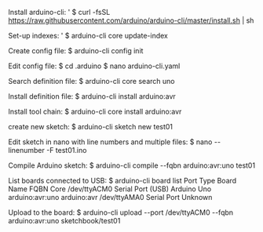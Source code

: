 Install arduino-cli:
' $ curl -fsSL https://raw.githubusercontent.com/arduino/arduino-cli/master/install.sh | sh

Set-up indexes:
' $ arduino-cli core update-index

Create config file:
$ arduino-cli config init

Edit config file:
$ cd .arduino
$ nano arduino-cli.yaml

Search definition file:
$ arduino-cli core search uno

Install definition file:
$ arduino-cli install arduino:avr

Install tool chain:
$ arduino-cli core install arduino:avr

create new sketch:
$ arduino-cli sketch new test01

Edit sketch in nano with line numbers and multiple files:
$ nano --linenumber -F test01.ino

Compile Arduino sketch:
$ arduino-cli compile --fqbn arduino:avr:uno test01

List boards connected to USB:
$ arduino-cli board list
Port         Type              Board Name  FQBN            Core
/dev/ttyACM0 Serial Port (USB) Arduino Uno arduino:avr:uno arduino:avr
/dev/ttyAMA0 Serial Port       Unknown

Upload to the board:
$ arduino-cli upload --port /dev/ttyACM0 --fqbn arduino:avr:uno sketchbook/test01
